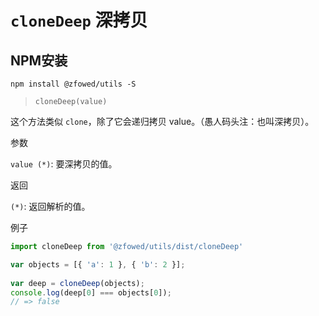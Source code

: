 # `cloneDeep` 深拷贝

## NPM安装

```shell
npm install @zfowed/utils -S
```

> `cloneDeep(value)`

这个方法类似 `clone`，除了它会递归拷贝 value。（愚人码头注：也叫深拷贝）。

参数

`value (*)`: 要深拷贝的值。

返回

`(*)`: 返回解析的值。

例子

```javascript
import cloneDeep from '@zfowed/utils/dist/cloneDeep'
```

```javascript
var objects = [{ 'a': 1 }, { 'b': 2 }];
 
var deep = cloneDeep(objects);
console.log(deep[0] === objects[0]);
// => false
```
